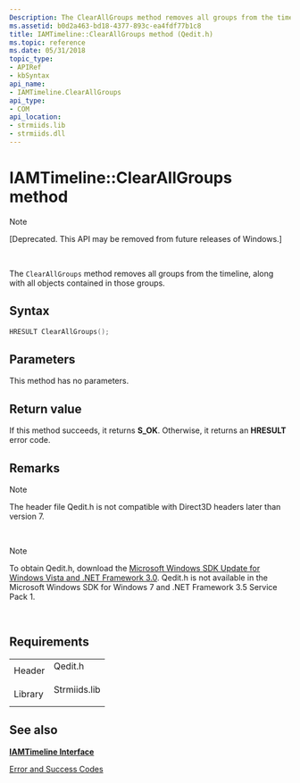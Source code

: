 ```yaml
---
Description: The ClearAllGroups method removes all groups from the timeline, along with all objects contained in those groups.
ms.assetid: b0d2a463-bd18-4377-893c-ea4fdf77b1c8
title: IAMTimeline::ClearAllGroups method (Qedit.h)
ms.topic: reference
ms.date: 05/31/2018
topic_type: 
- APIRef
- kbSyntax
api_name: 
- IAMTimeline.ClearAllGroups
api_type: 
- COM
api_location: 
- strmiids.lib
- strmiids.dll
---
```


# IAMTimeline::ClearAllGroups method

> [!Note]  
> \[Deprecated. This API may be removed from future releases of Windows.\]

 

The `ClearAllGroups` method removes all groups from the timeline, along with all objects contained in those groups.

## Syntax


```C++
HRESULT ClearAllGroups();
```



## Parameters

This method has no parameters.

## Return value

If this method succeeds, it returns **S\_OK**. Otherwise, it returns an **HRESULT** error code.

## Remarks

> [!Note]  
> The header file Qedit.h is not compatible with Direct3D headers later than version 7.

 

> [!Note]  
> To obtain Qedit.h, download the [Microsoft Windows SDK Update for Windows Vista and .NET Framework 3.0](https://msdn.microsoft.com/windowsvista/bb980924.aspx). Qedit.h is not available in the Microsoft Windows SDK for Windows 7 and .NET Framework 3.5 Service Pack 1.

 

## Requirements



|                    |                                                                                         |
|--------------------|-----------------------------------------------------------------------------------------|
| Header<br/>  | <dl> <dt>Qedit.h</dt> </dl>      |
| Library<br/> | <dl> <dt>Strmiids.lib</dt> </dl> |



## See also

<dl> <dt>

[**IAMTimeline Interface**](iamtimeline.md)
</dt> <dt>

[Error and Success Codes](error-and-success-codes.md)
</dt> </dl>

 

 




